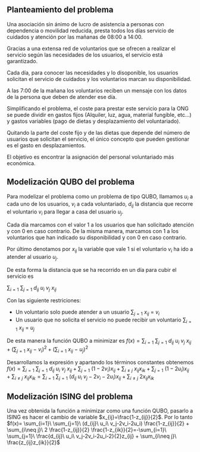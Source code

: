 ## Planteamiento del problema

Una asociación sin ánimo de lucro de asistencia a personas con dependencia o movilidad reducida, presta todos los días servicio de cuidados y atención por las mañanas de 08:00 a 14:00.

Gracias a una extensa red de voluntarios que se ofrecen a realizar el servicio según las necesidades de los usuarios, el servicio está garantizado.

Cada día, para conocer las necesidades y lo disoponible, los usuarios solicitan el servicio de cuidados y los voluntarios marcan su disponibilidad.

A las 7:00 de la mañana los voluntarios reciben un mensaje con los datos de la persona que deben de atender ese día.

Simplificando el problema, el coste para prestar este servicio para la ONG se puede dividir en gastos fijos (Alquiler, luz, agua, material fungible, etc...) y gastos variables (pago de dietas y desplazamiento del voluntariado).

Quitando la parte del coste fijo y de las dietas que depende del número de usuarios que solicitan el servicio, el único concepto que pueden gestionar es el gasto en desplazamientos.

El objetivo es encontrar la asignación del personal voluntariado más económica.

## Modelización QUBO del problema
Para modelizar el problema como un problema de tipo QUBO, llamamos $u_i$ a cada uno de los usuarios, $v_i$ a cada voluntariado, $d_
{ij}$ la distancia que recorre el voluntario $v_i$ para llegar a casa del usuario $u_j$.

Cada día marcamos con el valor 1 a los usuarios que han solicitado atención y con 0 en caso contrario.
De la misma manera, marcamos con 1 a los voluntarios que han indicado su disponibilidad y con 0 en caso contrario.

Por último denotamos por $x_{ij}$ la variable que vale 1 si el voluntario $v_i$ ha ido a atender al usuario $u_j$.

De esta forma la distancia que se ha recorrido en un día para cubir el servicio es

$\sum_{i=1}\ \sum_{j=1}\ d_{ij}\ u_i\ v_j\ x_{ij}$

Con las siguiente restriciones:
* Un voluntario solo puede atender a un usuario
  $\sum_{j=1}\ x_{ij}\ =\ v_i$
* Un usuario que no solicita el servicio no puede recibir un voluntario
  $\sum_{i=1}\ x_{ij}\ =\ u_j$

De esta manera la función QUBO a minimizar es
$f(x)= \sum_{i=1}\ \sum_{j=1}\ d_{ij}\ u_i\ v_j\ x_{ij} + (\sum_{j=1}\ x_{ij}\ -\ v_i)^2 + (\sum_{i=1}\ x_{ij}\ -\ u_j)^2$

Desarrollamos la expresión y apartando los términos constantes obtenemos
$f(x)= \sum_{i=1}\ \sum_{j=1}\ d_{ij}\ u_i\ v_j\ x_{ij} + \sum_{j=1}\ (1-2v_i) x_{ij} + \sum_{i\neq j}\ x_{ij} x_{ik} + \sum_{j=1}\ (1-2u_i) x_{ij} + \sum_{i\neq j}\ x_{ij} x_{ik}=\sum_{i=1}\ \sum_{j=1}\ (d_{ij}\ u_i\ v_j-2v_i-2u_i) x_{ij} + \sum_{i\neq j}\ 2x_{ij} x_{ik}$

## Modelización ISING del problema
Una vez obtenida la función a minimizar como una función QUBO, pasarlo a ISING es hacer el cambio de variable $x_{ij}=\frac{1-z_{ij}}{2}$. Por lo tanto
$f(x)= \sum_{i=1}\ \sum_{j=1}\ (d_{ij}\ u_i\ v_j-2v_i-2u_i) \frac{1-z_{ij}}{2} + \sum_{i\neq j}\ 2 \frac{1-z_{ij}}{2} \frac{1-z_{ik}}{2}=-\sum_{i=1}\ \sum_{j=1}\  \frac{d_{ij}\ u_i\ v_j-2v_i-2u_i-2}{2}z_{ij} + \sum_{i\neq j}\  \frac{z_{ij}z_{ik}}{2}$
